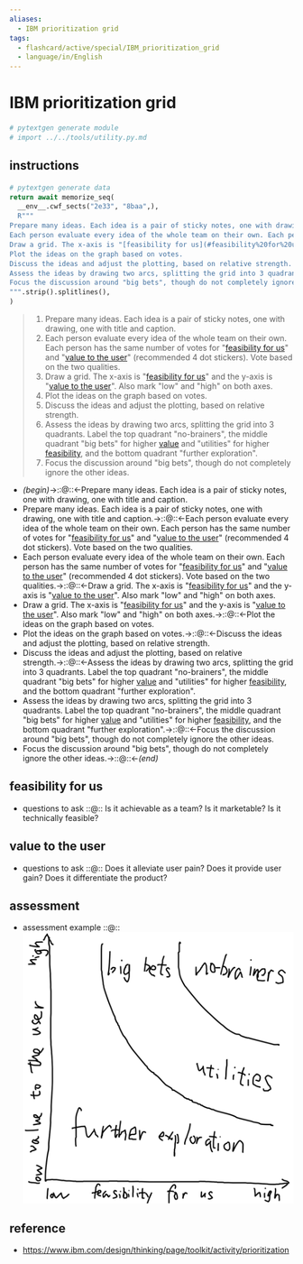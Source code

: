 ```yaml
---
aliases:
  - IBM prioritization grid
tags:
  - flashcard/active/special/IBM_prioritization_grid
  - language/in/English
---
```


# IBM prioritization grid

```Python
# pytextgen generate module
# import ../../tools/utility.py.md
```

## instructions

```Python
# pytextgen generate data
return await memorize_seq(
  __env__.cwf_sects("2e33", "8baa",),
  R"""
Prepare many ideas. Each idea is a pair of sticky notes, one with drawing, one with title and caption.
Each person evaluate every idea of the whole team on their own. Each person has the same number of votes for "[feasibility for us](#feasibility%20for%20us)" and "[value to the user](#value%20to%20the%20user)" (recommended 4 dot stickers). Vote based on the two qualities.
Draw a grid. The x-axis is "[feasibility for us](#feasibility%20for%20us)" and the y-axis is "[value to the user](#value%20to%20the%20user)". Also mark "low" and "high" on both axes.
Plot the ideas on the graph based on votes.
Discuss the ideas and adjust the plotting, based on relative strength.
Assess the ideas by drawing two arcs, splitting the grid into 3 quadrants. Label the top quadrant "no-brainers", the middle quadrant "big bets" for higher [value](#value%20to%20the%20user) and "utilities" for higher [feasibility](#feasibility%20for%20us), and the bottom quadrant "further exploration".
Focus the discussion around "big bets", though do not completely ignore the other ideas.
""".strip().splitlines(),
)
```

<!--pytextgen generate section="2e33"--><!-- The following content is generated at 2024-03-12T13:50:52.826539+08:00. Any edits will be overridden! -->

> 1. Prepare many ideas. Each idea is a pair of sticky notes, one with drawing, one with title and caption.
> 2. Each person evaluate every idea of the whole team on their own. Each person has the same number of votes for "[feasibility for us](#feasibility%20for%20us)" and "[value to the user](#value%20to%20the%20user)" (recommended 4 dot stickers). Vote based on the two qualities.
> 3. Draw a grid. The x-axis is "[feasibility for us](#feasibility%20for%20us)" and the y-axis is "[value to the user](#value%20to%20the%20user)". Also mark "low" and "high" on both axes.
> 4. Plot the ideas on the graph based on votes.
> 5. Discuss the ideas and adjust the plotting, based on relative strength.
> 6. Assess the ideas by drawing two arcs, splitting the grid into 3 quadrants. Label the top quadrant "no-brainers", the middle quadrant "big bets" for higher [value](#value%20to%20the%20user) and "utilities" for higher [feasibility](#feasibility%20for%20us), and the bottom quadrant "further exploration".
> 7. Focus the discussion around "big bets", though do not completely ignore the other ideas.

<!--/pytextgen-->

<!--pytextgen generate section="8baa"--><!-- The following content is generated at 2024-03-12T13:50:52.839642+08:00. Any edits will be overridden! -->

- _(begin)_→::@::←Prepare many ideas. Each idea is a pair of sticky notes, one with drawing, one with title and caption. <!--SR:!2025-08-30,346,292!2028-05-02,1166,350-->
- Prepare many ideas. Each idea is a pair of sticky notes, one with drawing, one with title and caption.→::@::←Each person evaluate every idea of the whole team on their own. Each person has the same number of votes for "[feasibility for us](#feasibility%20for%20us)" and "[value to the user](#value%20to%20the%20user)" (recommended 4 dot stickers). Vote based on the two qualities. <!--SR:!2025-04-16,247,272!2025-11-10,396,292-->
- Each person evaluate every idea of the whole team on their own. Each person has the same number of votes for "[feasibility for us](#feasibility%20for%20us)" and "[value to the user](#value%20to%20the%20user)" (recommended 4 dot stickers). Vote based on the two qualities.→::@::←Draw a grid. The x-axis is "[feasibility for us](#feasibility%20for%20us)" and the y-axis is "[value to the user](#value%20to%20the%20user)". Also mark "low" and "high" on both axes. <!--SR:!2025-12-28,392,250!2025-07-11,284,252-->
- Draw a grid. The x-axis is "[feasibility for us](#feasibility%20for%20us)" and the y-axis is "[value to the user](#value%20to%20the%20user)". Also mark "low" and "high" on both axes.→::@::←Plot the ideas on the graph based on votes. <!--SR:!2026-08-04,544,272!2026-06-05,509,270-->
- Plot the ideas on the graph based on votes.→::@::←Discuss the ideas and adjust the plotting, based on relative strength. <!--SR:!2026-08-22,557,272!2026-03-27,451,252-->
- Discuss the ideas and adjust the plotting, based on relative strength.→::@::←Assess the ideas by drawing two arcs, splitting the grid into 3 quadrants. Label the top quadrant "no-brainers", the middle quadrant "big bets" for higher [value](#value%20to%20the%20user) and "utilities" for higher [feasibility](#feasibility%20for%20us), and the bottom quadrant "further exploration". <!--SR:!2025-10-07,339,252!2025-09-27,334,252-->
- Assess the ideas by drawing two arcs, splitting the grid into 3 quadrants. Label the top quadrant "no-brainers", the middle quadrant "big bets" for higher [value](#value%20to%20the%20user) and "utilities" for higher [feasibility](#feasibility%20for%20us), and the bottom quadrant "further exploration".→::@::←Focus the discussion around "big bets", though do not completely ignore the other ideas. <!--SR:!2025-05-09,263,272!2026-02-05,471,272-->
- Focus the discussion around "big bets", though do not completely ignore the other ideas.→::@::←_(end)_ <!--SR:!2025-03-16,275,332!2025-09-24,364,292-->

<!--/pytextgen-->

## feasibility for us

- questions to ask ::@:: Is it achievable as a team? Is it marketable? Is it technically feasible? <!--SR:!2025-08-03,320,272!2027-03-04,819,332-->

## value to the user

- questions to ask ::@:: Does it alleviate user pain? Does it provide user gain? Does it differentiate the product? <!--SR:!2025-06-12,266,252!2027-02-19,811,332-->

## assessment

- assessment example ::@:: ![assessment example](attachments/Pasted%20image%2020240312134839.png) <!--SR:!2027-03-30,829,332!2028-07-10,1222,352-->

## reference

- <https://www.ibm.com/design/thinking/page/toolkit/activity/prioritization>
